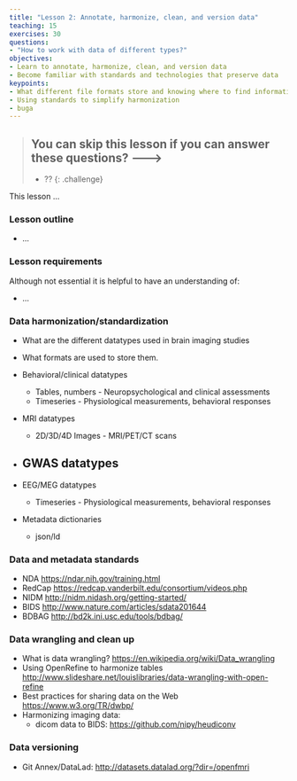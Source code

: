 ```yaml
---
title: "Lesson 2: Annotate, harmonize, clean, and version data"
teaching: 15
exercises: 30
questions:
- "How to work with data of different types?"
objectives:
- Learn to annotate, harmonize, clean, and version data
- Become familiar with standards and technologies that preserve data
keypoints:
- What different file formats store and knowing where to find information
- Using standards to simplify harmonization
- buga
---
```


> ## You can skip this lesson if you can answer these questions? --->
>
>  - ??
{: .challenge}

This lesson ...

### Lesson outline

- ... 

### Lesson requirements

Although not essential it is helpful to have an understanding of:
 
- ... 


### Data harmonization/standardization

- What are the different datatypes used in brain imaging studies
- What formats are used to store them.

- Behavioral/clinical datatypes
   - Tables, numbers - Neuropsychological and clinical assessments
   - Timeseries - Physiological measurements, behavioral responses
- MRI datatypes
   - 2D/3D/4D Images -  MRI/PET/CT scans
- GWAS datatypes
   - 
- EEG/MEG datatypes
   - Timeseries - Physiological measurements, behavioral responses
- Metadata dictionaries
   - json/ld

### Data and metadata standards

- NDA https://ndar.nih.gov/training.html
- RedCap https://redcap.vanderbilt.edu/consortium/videos.php 
- NIDM http://nidm.nidash.org/getting-started/
- BIDS http://www.nature.com/articles/sdata201644
- BDBAG http://bd2k.ini.usc.edu/tools/bdbag/

### Data wrangling and clean up

- What is data wrangling? https://en.wikipedia.org/wiki/Data_wrangling
- Using OpenRefine to harmonize tables http://www.slideshare.net/louislibraries/data-wrangling-with-open-refine
- Best practices for sharing data on the Web https://www.w3.org/TR/dwbp/ 
- Harmonizing imaging data: 
   - dicom data to BIDS: https://github.com/nipy/heudiconv

### Data versioning

- Git Annex/DataLad: http://datasets.datalad.org/?dir=/openfmri
